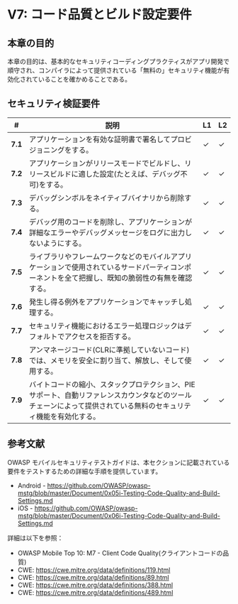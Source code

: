 # V7: コード品質とビルド設定要件

## 本章の目的

本章の目的は、基本的なセキュリティコーディングプラクティスがアプリ開発で順守され、コンパイラによって提供されている「無料の」セキュリティ機能が有効化されていることを確かめることである。

## セキュリティ検証要件

| # | 説明 | L1 | L2 |
| --- | --- | --- | --- |
| **7.1** | アプリケーションを有効な証明書で署名してプロビジョニングをする。 | ✓ | ✓ |
| **7.2** | アプリケーションがリリースモードでビルドし、リリースビルドに適した設定(たとえば、デバッグ不可)をする。 | ✓ | ✓ |
| **7.3** | デバッグシンボルをネイティブバイナリから削除する。 | ✓ | ✓ |
| **7.4** | デバッグ用のコードを削除し、アプリケーションが詳細なエラーやデバッグメッセージをログに出力しないようにする。 | ✓ | ✓ |
| **7.5** | ライブラリやフレームワークなどのモバイルアプリケーションで使用されているサードパーティコンポーネントを全て把握し、既知の脆弱性の有無を確認する。 | ✓ | ✓ |
| **7.6** | 発生し得る例外をアプリケーションでキャッチし処理する。 | ✓ | ✓ |
| **7.7** | セキュリティ機能におけるエラー処理ロジックはデフォルトでアクセスを拒否する。 | ✓ | ✓ |
| **7.8** | アンマネージコード(CLRに準拠していないコード)では、メモリを安全に割り当て、解放し、そして使用する。  | ✓ | ✓ |
| **7.9** | バイトコードの縮小、スタックプロテクション、PIEサポート、自動リファレンスカウンタなどのツールチェーンによって提供されている無料のセキュリティ機能を有効化する。 | ✓ | ✓ |

## 参考文献

OWASP モバイルセキュリティテストガイドは、本セクションに記載されている要件をテストするための詳細な手順を提供しています。

- Android - https://github.com/OWASP/owasp-mstg/blob/master/Document/0x05i-Testing-Code-Quality-and-Build-Settings.md
- iOS - https://github.com/OWASP/owasp-mstg/blob/master/Document/0x06i-Testing-Code-Quality-and-Build-Settings.md

詳細は以下を参照：

- OWASP Mobile Top 10:  M7 - Client Code Quality(クライアントコードの品質)
- CWE: https://cwe.mitre.org/data/definitions/119.html
- CWE: https://cwe.mitre.org/data/definitions/89.html
- CWE: https://cwe.mitre.org/data/definitions/388.html
- CWE: https://cwe.mitre.org/data/definitions/489.html

